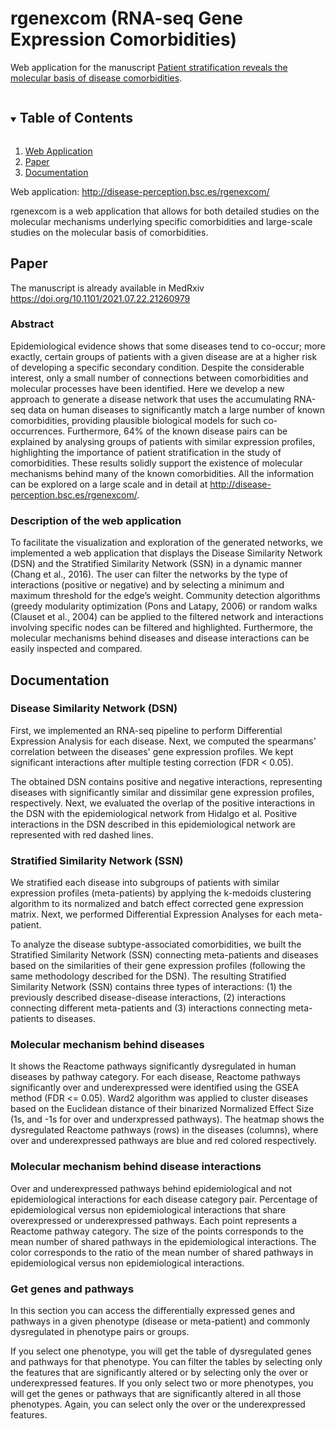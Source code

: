 # rgenexcom (RNA-seq Gene Expression Comorbidities)
Web application for the manuscript [Patient stratification reveals the molecular basis of disease comorbidities]("http://disease-perception.bsc.es/rgenexcom/").

<!-- PROJECT SHIELDS -->
<!--
*** I'm using markdown "reference style" links for readability.
*** Reference links are enclosed in brackets [ ] instead of parentheses ( ).
*** See the bottom of this document for the declaration of the reference variables
*** for contributors-url, forks-url, etc. This is an optional, concise syntax you may use.
*** https://www.markdownguide.org/basic-syntax/#reference-style-links
-->

<!-- TABLE OF CONTENTS -->
<details open="open">
  <summary><h2 style="display: inline-block">Table of Contents</h2></summary>
  <ol>
    <li>
      <a href="#web-application">Web Application</a>
    </li>
    <li>
      <a href="#paper">Paper</a>
    </li>
    <li><a href="#documentarion">Documentation</a></li>
  </ol>
</details>



<!-- ABOUT THE PROJECT -->
Web application: <a href="http://disease-perception.bsc.es/rgenexcom/">http://disease-perception.bsc.es/rgenexcom/</a>

rgenexcom is a web application that allows for both detailed studies on the molecular mechanisms underlying specific comorbidities and large-scale studies on the molecular basis of comorbidities. 


## Paper

The manuscript is already available in MedRxiv [https://doi.org/10.1101/2021.07.22.21260979 ](https://doi.org/10.1101/2021.07.22.21260979 )

### Abstract
Epidemiological evidence shows that some diseases tend to co-occur; more exactly, certain groups of patients with a given disease are at a higher risk of developing a specific secondary condition. Despite the considerable interest, only a small number of connections between comorbidities and molecular processes have been identified.
Here we develop a new approach to generate a disease network that uses the accumulating RNA-seq data on human diseases to significantly match a large number of known comorbidities, providing plausible biological models for such co-occurrences. Furthermore, 64% of the known disease pairs can be explained by analysing groups of patients with similar expression profiles, highlighting the importance of patient stratification in the study of comorbidities.
These results solidly support the existence of molecular mechanisms behind many of the known comorbidities. All the information can be explored on a large scale and in detail at <a href="http://disease-perception.bsc.es/rgenexcom/">http://disease-perception.bsc.es/rgenexcom/</a>. 

### Description of the web application
To facilitate the visualization and exploration of the generated networks, we implemented a web application that displays the Disease Similarity Network (DSN) and the Stratified Similarity Network (SSN) in a dynamic manner (Chang et al., 2016). The user can filter the networks by the type of interactions (positive or negative) and by selecting a minimum and maximum threshold for the edge’s weight. Community detection algorithms (greedy modularity optimization (Pons and Latapy, 2006) or random walks (Clauset et al., 2004) can be applied to the filtered network and interactions involving specific nodes can be filtered and highlighted. Furthermore, the molecular mechanisms behind diseases and disease interactions can be easily inspected and compared. 


## Documentation

### Disease Similarity Network (DSN)

First, we implemented an RNA-seq pipeline to perform Differential Expression Analysis for each disease. Next, we computed the spearmans' correlation between the diseases' gene expression profiles. We kept significant interactions after multiple testing correction (FDR < 0.05).

The obtained DSN contains positive and negative interactions, representing diseases with significantly similar and dissimilar gene expression profiles, respectively. Next, we evaluated the overlap of the positive interactions in the DSN with the epidemiological network from Hidalgo et al. Positive interactions in the DSN described in this epidemiological network are represented with red dashed lines.


### Stratified Similarity Network (SSN)

We stratified each disease into subgroups of patients with similar expression profiles (meta-patients) by applying the k-medoids clustering algorithm to its normalized and batch effect corrected gene expression matrix. Next, we performed Differential Expression Analyses for each meta-patient.

To analyze the disease subtype-associated comorbidities, we built the Stratified Similarity Network (SSN) connecting meta-patients and diseases based on the similarities of their gene expression profiles (following the same methodology described for the DSN). The resulting Stratified Similarity Network (SSN) contains three types of interactions: (1) the previously described disease-disease interactions, (2) interactions connecting different meta-patients and (3) interactions connecting meta-patients to diseases.


### Molecular mechanism behind diseases

It shows the Reactome pathways significantly dysregulated in human diseases by pathway category. For each disease, Reactome pathways significantly over and underexpressed were identified using the GSEA method (FDR <= 0.05). Ward2 algorithm was applied to cluster diseases based on the Euclidean distance of their binarized Normalized Effect Size (1s, and -1s for over and underxpressed pathways). The heatmap shows the dysregulated Reactome pathways (rows) in the diseases (columns), where over and underexpressed pathways are blue and red colored respectively.


### Molecular mechanism behind disease interactions

Over and underexpressed pathways behind epidemiological and not epidemiological interactions for each disease category pair. Percentage of epidemiological versus non epidemiological interactions that share overexpressed or underexpressed pathways. Each point represents a Reactome pathway category. The size of the points corresponds to the mean number of shared pathways in the epidemiological interactions. The color corresponds to the ratio of the mean number of shared pathways in epidemiological versus non epidemiological interactions.


### Get genes and pathways

In this section you can access the differentially expressed genes and pathways in a given phenotype (disease or meta-patient) and commonly dysregulated in phenotype pairs or groups.

If you select one phenotype, you will get the table of dysregulated genes and pathways for that phenotype. You can filter the tables by selecting only the features that are significantly altered or by selecting only the over or underexpressed features.
If you only select two or more phenotypes, you will get the genes or pathways that are significantly altered in all those phenotypes. Again, you can select only the over or the underexpressed features.



